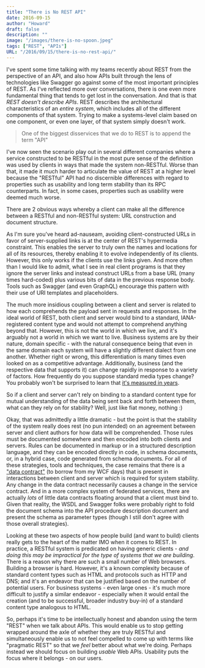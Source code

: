 ```yaml
---
title: "There is No REST API"
date: 2016-09-15
author: "Howard"
draft: false
description: ""
image: "/images/there-is-no-spoon.jpeg"
tags: ["REST", "APIs"]
URL: "/2016/09/15/there-is-no-rest-api/"
---
```


I've spent some time talking with my teams recently about REST from the perspective of an API, and also how APIs built through the lens of technologies like Swagger go against some of the most important principles of REST. As I've reflected more over conversations, there is one even more fundamental thing that tends to get lost in the conversation. And that is that _REST doesn't describe APIs_. REST describes the architectural characteristics of an _entire system_, which includes all of the different components of that system. Trying to make a systems-level claim based on one component, or even one layer, of that system simply doesn't work.

> One of the biggest disservices that we do to REST is to append the term "API"

I've now seen the scenario play out in several different companies where a service constructed to be RESTful in the most pure sense of the definition was used by clients in ways that made the system non-RESTful. Worse than that, it made it much harder to articulate the value of REST at a higher level because the "RESTful" API had no discernible differences with regard to properties such as usability and long term stability than its RPC counterparts. In fact, in some cases, properties such as usability were deemed much worse.

There are 2 obvious ways whereby a client can make all the difference between a RESTful and non-RESTful system: URL construction and document structure.

As I'm sure you've heard ad-nauseam, avoiding client-constructed URLs in favor of server-supplied links is at the center of REST's hypermedia constraint. This enables the server to truly own the names and locations for all of its resources, thereby enabling it to evolve independently of its clients. However, this only works if the clients use the links given. And more often than I would like to admit, what I see in real client programs is that they ignore the server links and instead construct URLs from a base URL (many times hard-coded) plus various bits of data in the previous response body. Tools such as Swagger (and even GraphQL) encourage this pattern with their use of URI templates and placeholders.

The much more insidious coupling between a client and server is related to how each comprehends the payload sent in requests and responses. In the ideal world of REST, both client and server would bind to a standard, IANA-registered content type and would not attempt to comprehend anything beyond that. However, this is not the world in which we live, and it's arguably not a world in which we want to live. Business systems are by their nature, domain specific - with the natural consequence being that even in the same domain each system will have a slightly different dialect from one another. Whether right or wrong, this differentiation is many times even looked on as a competitive advantage. Additionally, business (and the respective data that supports it) can change rapidly in response to a variety of factors. How frequently do you suppose standard media types change? You probably won't be surprised to learn that [it's measured in years](https://www.w3.org/wiki/The_basics_of_HTML#The_history_of_HTML).

So if a client and server can't rely on binding to a standard content type for mutual understanding of the data being sent back and forth between them, what can they rely on for stability? Well, just like fiat money, nothing :)

Okay, that was admittedly a little dramatic - but the point is that the stability of the system really does rest (no pun intended) on an agreement between server and client authors for how data will be comprehended. Those rules must be documented somewhere and then encoded into both clients and servers. Rules can be documented in markup or in a structured description language, and they can be encoded directly in code, in schema documents, or, in a hybrid case, code generated from schema documents. For all of these strategies, tools and techniques, the case remains that there is a ["data contract"](https://msdn.microsoft.com/en-us/library/ms733127.aspx) (to borrow from my WCF days) that is present in interactions between client and server which is required for system stability. Any change in the data contract necessarily causes a change in the service contract. And in a more complex system of federated services, there are actually _lots_ of little data contracts floating around that a client must bind to. Given that reality, the WSDL and Swagger folks were probably right to fold the document schema into the API procedure description document and present the schema as parameter types (though I still don't agree with those overall strategies).

Looking at these two aspects of how people build (and want to build) clients really gets to the heart of the matter IMO when it comes to REST. In practice, a RESTful system is predicated on having generic clients - *and doing this may be impractical for the type of systems that we are building*. There is a reason why there are such a small number of Web browsers. Building a browser is hard. However, it's a known complexity because of standard content types such as HTML and protocols such as HTTP and DNS; and it's an endeavor that can be justified based on the number of potential users. For business systems - even large ones - it's much more difficult to justify a similar endeavor - especially when it would entail the creation (and to be successful, broader industry buy-in) of a standard content type analogous to HTML.

So, perhaps it's time to be intellectually honest and abandon using the term "REST" when we talk about APIs. This would enable us to stop getting wrapped around the axle of whether they are truly RESTful and simultaneously enable us to not feel compelled to come up with terms like "pragmatic REST" so that we _feel_ better about what we're doing. Perhaps instead we should focus on building _usable_ Web APIs. Usability puts the focus where it belongs - on our users.

